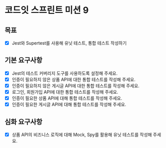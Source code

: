 # 코드잇 스프린트 미션 9

## 목표

- [x] Jest와 Supertest를 사용해 유닛 테스트, 통합 테스트 작성하기

## 기본 요구사항

- [x] Jest의 테스트 커버리지 도구를 사용하도록 설정해 주세요.
- [x] 인증이 필요하지 않은 상품 API에 대한 통합 테스트를 작성해 주세요.
- [x] 인증이 필요하지 않은 게시글 API에 대한 통합 테스트를 작성해 주세요.
- [x] 로그인, 회원가입 API에 대한 통합 테스트를 작성해 주세요.
- [x] 인증이 필요한 상품 API에 대해 통합 테스트를 작성해 주세요.
- [x] 인증이 필요한 게시글 API에 대해 통합 테스트를 작성해 주세요.

## 심화 요구사항

- [x] 상품 API의 비즈니스 로직에 대해 Mock, Spy를 활용해 유닛 테스트를 작성해 주세요.

